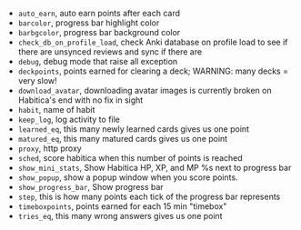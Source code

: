 * `auto_earn`, auto earn points after each card
* `barcolor`, progress bar highlight color
* `barbgcolor`, progress bar background color
* `check_db_on_profile_load`, check Anki database on profile load to see if there are unsynced reviews and sync if there are
* `debug`, debug mode that raise all exception
* `deckpoints`, points earned for clearing a deck; WARNING: many decks = very slow!
* `download_avatar`, downloading avatar images is currently broken on Habitica's end with no fix in sight
* `habit`, name of habit
* `keep_log`, log activity to file
* `learned_eq`, this many newly learned cards gives us one point
* `matured_eq`, this many matured cards gives us one point
* `proxy`, http proxy
* `sched`, score habitica when this number of points is reached
* `show_mini_stats`, Show Habitica HP, XP, and MP %s next to progress bar
* `show_popup`, show a popup window when you score points.
* `show_progress_bar`, Show progress bar
* `step`, this is how many points each tick of the progress bar represents
* `timeboxpoints`, points earned for each 15 min "timebox"
* `tries_eq`, this many wrong answers gives us one point
